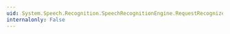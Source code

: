 ```yaml
---
uid: System.Speech.Recognition.SpeechRecognitionEngine.RequestRecognizerUpdate
internalonly: False
---
```

